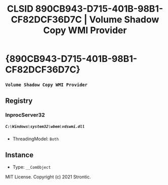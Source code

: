 ﻿---
title: "CLSID 890CB943-D715-401B-98B1-CF82DCF36D7C | Volume Shadow Copy WMI Provider"
excerpt: What is COM-Object CLSID 890CB943-D715-401B-98B1-CF82DCF36D7C?
---

# {890CB943-D715-401B-98B1-CF82DCF36D7C}

### `Volume Shadow Copy WMI Provider`

## Registry


### InprocServer32

##### `C:\Windows\system32\wbem\vdswmi.dll`
* ThreadingModel: `Both`

## Instance

* Type: `__ComObject`

MIT License. Copyright (c) 2021 Strontic.



